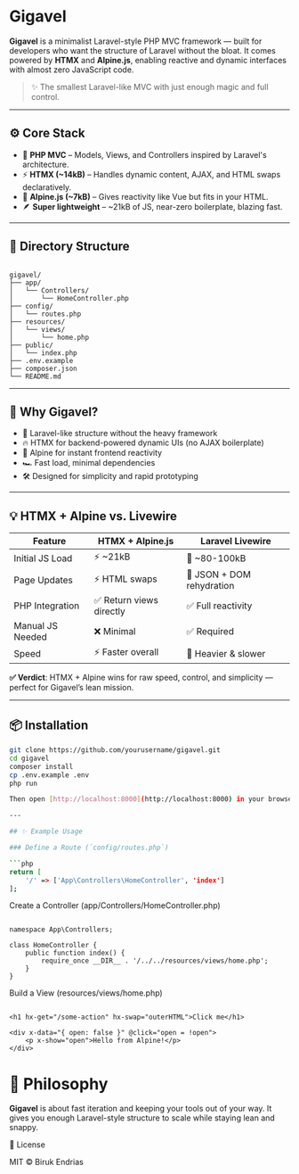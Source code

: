 # Gigavel

**Gigavel** is a minimalist Laravel-style PHP MVC framework — built for developers who want the structure of Laravel without the bloat. It comes powered by **HTMX** and **Alpine.js**, enabling reactive and dynamic interfaces with almost zero JavaScript code.

> ✨ The smallest Laravel-like MVC with just enough magic and full control.

---

## ⚙️ Core Stack

- 🐘 **PHP MVC** – Models, Views, and Controllers inspired by Laravel's architecture.
- ⚡ **HTMX (~14kB)** – Handles dynamic content, AJAX, and HTML swaps declaratively.
- 🔮 **Alpine.js (~7kB)** – Gives reactivity like Vue but fits in your HTML.
- 🪶 **Super lightweight** – ~21kB of JS, near-zero boilerplate, blazing fast.

---

## 📁 Directory Structure

```

gigavel/
├── app/
│   └── Controllers/
│       └── HomeController.php
├── config/
│   └── routes.php
├── resources/
│   └── views/
│       └── home.php
├── public/
│   └── index.php
├── .env.example
├── composer.json
└── README.md

```

---

## 🚀 Why Gigavel?

- 🧠 Laravel-like structure without the heavy framework
- 🔥 HTMX for backend-powered dynamic UIs (no AJAX boilerplate)
- 🧬 Alpine for instant frontend reactivity
- 🏎️ Fast load, minimal dependencies
- 🛠️ Designed for simplicity and rapid prototyping

---

## 💡 HTMX + Alpine vs. Livewire

| Feature              | HTMX + Alpine.js        | Laravel Livewire          |
|----------------------|-------------------------|----------------------------|
| Initial JS Load      | ⚡ ~21kB                 | 🐘 ~80-100kB               |
| Page Updates         | ⚡ HTML swaps            | 🐢 JSON + DOM rehydration |
| PHP Integration      | ✅ Return views directly | ✅ Full reactivity         |
| Manual JS Needed     | ❌ Minimal               | ✅ Required                |
| Speed                | ⚡ Faster overall        | 🐢 Heavier & slower        |

**✅ Verdict**: HTMX + Alpine wins for raw speed, control, and simplicity — perfect for Gigavel’s lean mission.

---

## 📦 Installation

```bash
git clone https://github.com/yourusername/gigavel.git
cd gigavel
composer install
cp .env.example .env
php run

Then open [http://localhost:8000](http://localhost:8000) in your browser.

---

## ✨ Example Usage

### Define a Route (`config/routes.php`)

```php
return [
    '/' => ['App\Controllers\HomeController', 'index']
];
```


Create a Controller (app/Controllers/HomeController.php)

```

namespace App\Controllers;

class HomeController {
    public function index() {
        require_once __DIR__ . '/../../resources/views/home.php';
    }
}

```

Build a View (resources/views/home.php)

```

<h1 hx-get="/some-action" hx-swap="outerHTML">Click me</h1>

<div x-data="{ open: false }" @click="open = !open">
    <p x-show="open">Hello from Alpine!</p>
</div>
```


# 🧪 Philosophy

**Gigavel** is about fast iteration and keeping your tools out of your way.
It gives you enough Laravel-style structure to scale while staying lean and snappy.
  
📜 License

MIT © Biruk Endrias






